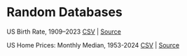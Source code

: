 # Random Databases

US Birth Rate, 1909–2023 [CSV](databases/US_Births_and_General_Fertility_Rates.csv) | [Source](https://www.cdc.gov/nchs/data-visualization/natality-trends/index.htm)

US Home Prices: Monthly Median, 1953-2024 [CSV](databases/US_Home_Prices_Monthly_Median.csv) | [Source](https://dqydj.com/historical-home-prices/)
